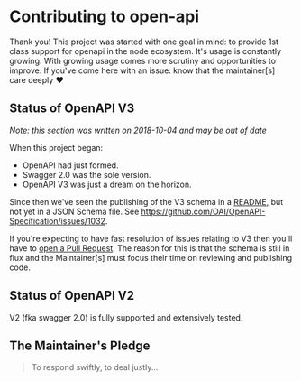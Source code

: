 # Contributing to open-api

Thank you!  This project was started with one goal in mind: to provide 1st class
support for openapi in the node ecosystem.  It's usage is constantly growing.  With
growing usage comes more scrutiny and opportunities to improve.  If you've come here
with an issue: know that the maintainer[s] care deeply :heart:

## Status of OpenAPI V3

_Note: this section was written on 2018-10-04 and may be out of date_

When this project began:
* OpenAPI had just formed.
* Swagger 2.0 was the sole version.
* OpenAPI V3 was just a dream on the horizon.

Since then we've seen the publishing of the V3 schema in a
[README](https://github.com/OAI/OpenAPI-Specification/blob/master/versions/3.0.0.md),
but not yet in a JSON Schema file.  See
https://github.com/OAI/OpenAPI-Specification/issues/1032.

If you're expecting to have fast resolution of issues relating to V3 then you'll have
to [open a Pull Request](https://github.com/kogosoftwarellc/open-api).  The reason for this is that the schema is still in flux and the Maintainer[s] must focus their time on reviewing and publishing code.

## Status of OpenAPI V2

V2 (fka swagger 2.0) is fully supported and extensively tested.

## The Maintainer's Pledge

> To respond swiftly, to deal justly...
